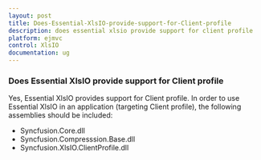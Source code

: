 ```yaml
---
layout: post
title: Does-Essential-XlsIO-provide-support-for-Client-profile
description: does essential xlsio provide support for client profile
platform: ejmvc
control: XlsIO	
documentation: ug
---
```


### Does Essential XlsIO provide support for Client profile

Yes, Essential XlsIO provides support for Client profile. In order to use Essential XlsIO in an application (targeting Client profile), the following assemblies should be included:

* Syncfusion.Core.dll
* Syncfusion.Compresssion.Base.dll
* Syncfusion.XlsIO.ClientProfile.dll

